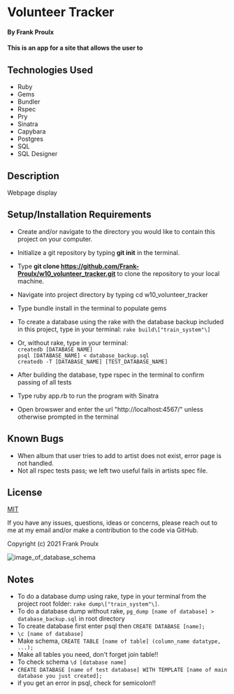 # Volunteer Tracker

#### By Frank Proulx
 
#### This is an app for a site that allows the user to

## Technologies Used

* Ruby
* Gems
* Bundler
* Rspec
* Pry
* Sinatra
* Capybara
* Postgres
* SQL
* SQL Designer

## Description

  Webpage display 

## Setup/Installation Requirements

* Create and/or navigate to the directory you would like to contain this project on your computer.
* Initialize a git repository by typing **git init** in the terminal.
* Type **git clone https://github.com/Frank-Proulx/w10_volunteer_tracker.git** to clone the repository to your local machine.
* Navigate into project directory by typing cd w10_volunteer_tracker  
* Type bundle install in the terminal to populate gems
* To create a database using the rake with the database backup included in this project, type in your terminal: 
      `rake build\["train_system"\]`

* Or, without rake, type in your terminal:  
      `createdb [DATABASE NAME]`  
      `psql [DATABASE_NAME] < database_backup.sql`  
      `createdb -T [DATABASE_NAME] [TEST_DATABASE_NAME]`

* After building the database, type rspec in the terminal to confirm passing of all tests  
* Type ruby app.rb to run the program with Sinatra
* Open browswer and enter the url "http://localhost:4567/" unless otherwise prompted in the terminal

## Known Bugs

* When album that user tries to add to artist does not exist, error page is not handled.
* Not all rspec tests pass; we left two useful fails in artists spec file.

## License

[MIT](https://opensource.org/licenses/MIT)

If you have any issues, questions, ideas or concerns, please reach out to me at my email and/or make a contribution to the code via GitHub.  

Copyright (c) 2021 Frank Proulx

![image_of_database_schema](./public/train_system_schema.png)

## Notes

* To do a database dump using rake, type in your terminal from the project root folder: `rake dump\["train_system"\]`.
* To do a database dump without rake, `pg_dump [name of database] > database_backup.sql` in root directory
* To create database first enter psql then `CREATE DATABASE [name];`
* `\c [name of database]`
* Make schema, `CREATE TABLE [name of table] (column_name datatype, ...);`
* Make all tables you need, don't forget join table!!
* To check schema `\d [database name]`
* `CREATE DATABASE [name of test database] WITH TEMPLATE [name of main database you just created];`
* if you get an error in psql, check for semicolon!! 